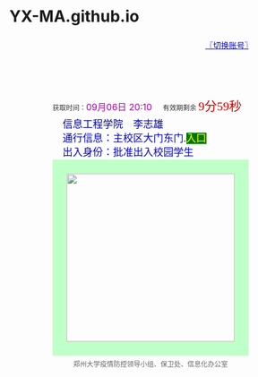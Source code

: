 # YX-MA.github.io
<!DOCTYPE html>
<!-- saved from url=(0131)https://jksb.v.zzu.edu.cn/vls6sss/zzujksb.dll/gettongxing?ptopid=tEC94E910E798416796E0A024A3D85280&door=0017&sid=210906201311660511 -->
<html><head><meta http-equiv="Content-Type" content="text/html; charset=UTF-8">

<meta name="viewport" content="width=350, initial-scale=1.0, maximum-scale=1.0, user-scalable=1.0, user-scalable=no;">
<meta http-equiv="pragma" content="no-cache">
<meta http-equiv="Cache-Control" content="no-cache, must-revalidate">
<meta http-equiv="expires" content="Wed, 26 Feb 2007 08:21:57 GMT">
<title>郑州大学数据中台2020</title>
<link rel="stylesheet" type="text/css" href="./郑州大学数据中台2020_files/_xwss_2017.css"><style>
#bak_0 {MARGIN:0 auto; left: 0;WIDTH: 350px; min-HEIGHT:540px;}

</style>

</head>
<body>
<form method="POST" name="myform52" action="https://jksb.v.zzu.edu.cn/vls6sss/zzujksb.dll/gettongxing?ptopid=tEC94E910E798416796E0A024A3D85280&amp;door=0017&amp;sid=210906201311660511">
<div id="bak_0">  
  <div style="WIDTH: 100%; HEIGHT: 102px;background:url(https://jksb.v.zzu.edu.cn/imagesss/title316_58049.png);"><div style="width:100%;height:32px;line-height:32px;text-align:right"><a href="https://jksb.v.zzu.edu.cn/vls6sss/zzujksb.dll/logout?ptopid=tEC94E910E798416796E0A024A3D85280"><span style="color:#00c;">〖切换账号〗</span></a>　</div></div><div style="width:100%;height:7px;BACKGROUND-IMAGE: url(/images/split5.png)"></div><div style="WIDTH: 100%; HEIGHT: 90px;"><div style="width:100%;height:32%;line-height:32px;text-align:left;"><span style="font-size:12px;color:#333;">获取时间：</span><span style="font-size:16px;color:#a0a;" id=current_date>09月06日 20:10　</span><span style="font-size:12px;color:#333;">&nbsp;有效期剩余 </span><span id="tim317" style="font-size:22px;color:#c00;font-weight:500;font-family:黑体;">9分59秒</span></div><div style="width:100%;height:7px;BACKGROUND-IMAGE: url(/images/split5.png)"></div>
  <div style="width:100%;min-height:25px;line-height:25px;font-size:18px;color:#00c;font-weight:500;font-family:黑体;">　<span style="color:#00a">信息工程学院　李志雄</span><br>　通行信息：主校区大门东门.<span style="background-color:#070;color:#ff0">入口</span><br>　出入身份：批准出入校园学生</div>
<div style="width: 100%; height: 25px; background-color: rgb(191, 255, 200);" id="bian92a"></div><div style="width:100%;height:300px;"><div style="width: 25px; height: 100%; background-color: rgb(191, 255, 200); float: left;" id="bian92b1"></div><div style="width:300px;height:100%;float:left;text-align:center;"><img src="http://a1.qpic.cn/psc?/V13X7WW42EEinq/bqQfVz5yrrGYSXMvKr.cqdFaOw0q4RC5nWPR4Mp2BmHwtTkZdhhD1s3jViwD5tgs7PBy0HAxjgoFwXQftknIr2piHU*VPTmeBIqhX5WCvVA!/b&ek=1&kp=1&pt=0&bo=pAKEA6QChAMRECc!&tl=3&vuin=843295753&tm=1636779600&sce=60-2-2&rf=viewer_311" style="height:300px;border:0px;"></div><div style="width: 25px; height: 100%; background-color: rgb(191, 255, 200); float: right;" id="bian92b2"></div></div><div style="width: 100%; height: 25px; background-color: rgb(191, 255, 200);" id="bian92c"></div><div style="width:100%;height:7px;BACKGROUND-IMAGE: url(/images/split5.png)"></div><div style="width:100%;min-height:18px;line-height:18px;font-size:12px;color:#666;text-align:center">郑州大学疫情防控领导小组、保卫处、信息化办公室</div>
</div>

<div style="width:1px;height:1px;">
  <iframe name="zzj_fun_426" id="zzj_fun_426s" src="./郑州大学数据中台2020_files/getsomething.html" marginwidth="0" marginheight="0" height="100%" width="100%" scrolling="no" border="0" frameborder="0" allowtransparency="true"></iframe>
</div>
<input type="hidden" name="ptopid" value="tEC94E910E798416796E0A024A3D85280"><input type="hidden" name="sid" value="210906201408377681">

<div style="width:100%;height:50px;"></div>

</div></form><div style="position: static; display: none; width: 0px; height: 0px; border: none; padding: 0px; margin: 0px;"><div id="trans-tooltip"><div id="tip-left-top" style="background: url(&quot;chrome-extension://jpjgjbbhaifmiigkopmnpbgcgmigaame/imgs/map/tip-left-top.png&quot;);"></div><div id="tip-top" style="background: url(&quot;chrome-extension://jpjgjbbhaifmiigkopmnpbgcgmigaame/imgs/map/tip-top.png&quot;) repeat-x;"></div><div id="tip-right-top" style="background: url(&quot;chrome-extension://jpjgjbbhaifmiigkopmnpbgcgmigaame/imgs/map/tip-right-top.png&quot;);"></div><div id="tip-right" style="background: url(&quot;chrome-extension://jpjgjbbhaifmiigkopmnpbgcgmigaame/imgs/map/tip-right.png&quot;) repeat-y;"></div><div id="tip-right-bottom" style="background: url(&quot;chrome-extension://jpjgjbbhaifmiigkopmnpbgcgmigaame/imgs/map/tip-right-bottom.png&quot;);"></div><div id="tip-bottom" style="background: url(&quot;chrome-extension://jpjgjbbhaifmiigkopmnpbgcgmigaame/imgs/map/tip-bottom.png&quot;) repeat-x;"></div><div id="tip-left-bottom" style="background: url(&quot;chrome-extension://jpjgjbbhaifmiigkopmnpbgcgmigaame/imgs/map/tip-left-bottom.png&quot;);"></div><div id="tip-left" style="background: url(&quot;chrome-extension://jpjgjbbhaifmiigkopmnpbgcgmigaame/imgs/map/tip-left.png&quot;);"></div><div id="trans-content"></div></div><div id="tip-arrow-bottom" style="background: url(&quot;chrome-extension://jpjgjbbhaifmiigkopmnpbgcgmigaame/imgs/map/tip-arrow-bottom.png&quot;);"></div><div id="tip-arrow-top" style="background: url(&quot;chrome-extension://jpjgjbbhaifmiigkopmnpbgcgmigaame/imgs/map/tip-arrow-top.png&quot;);"></div></div></body></html>
<script language="javascript">
  function zzjCallOneUrl(us){
    document.getElementById("zzj_fun_426s").src=us;
  }
  var timeID=0;
var tt1=599;
tt2=0;
tt3=0;
var timeID=setInterval("hnceTimer()",1000);
function hnceTimer(){
  tt1--;
  if (tt1>=0){
if ((tt1%2)==1){
  document.getElementById('bian92a').style.backgroundColor="#bfffc8";
  document.getElementById('bian92b1').style.backgroundColor="#bfffc8";
  document.getElementById('bian92b2').style.backgroundColor="#bfffc8";
  document.getElementById('bian92c').style.backgroundColor="#bfffc8";
}else{
  document.getElementById('bian92a').style.backgroundColor="#090";
  document.getElementById('bian92b1').style.backgroundColor="#090";
  document.getElementById('bian92b2').style.backgroundColor="#090";
  document.getElementById('bian92c').style.backgroundColor="#090";
}
  tt2=tt1 % 60;
  tt3=(tt1-tt2)/60;
  document.getElementById("tim317").innerHTML=tt3+"分"+tt2+"秒";
  }else{document.getElementById("tim317").innerHTML="已作废";}
}
function getTime() {
  var myDate = new Date();
  var m = myDate.getMonth() + 1<10?'0'+ (myDate.getMonth() + 1):myDate.getMonth() + 1;
  var d = myDate.getDate()<10?'0'+myDate.getDate():myDate.getDate();
  var h = myDate.getHours()<10?'0'+myDate.getHours():myDate.getHours();
  var ms = myDate.getMinutes()<10?'0'+myDate.getMinutes():myDate.getMinutes();
  document.getElementById("current_date").innerHTML =  m + '月' + d + '日' + '  ' + h +':'+ ms + '   ';
}
getTime();
</script>
